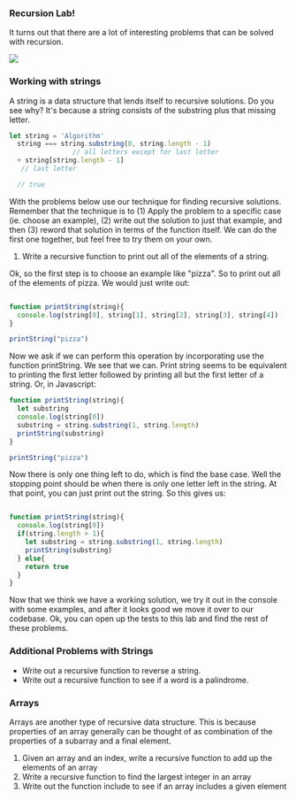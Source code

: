 ### Recursion Lab!

It turns out that there are a lot of interesting problems that can be solved with recursion.

![](https://s3-us-west-2.amazonaws.com/curriculum-content/web-development/algorithms/recursion-interesting.jpg)

### Working with strings
A string is a data structure that lends itself to recursive solutions. Do you see why? It's because a string consists of the substring plus that missing letter.

```javascript
let string = 'Algorithm'
  string === string.substring(0, string.length - 1)
				// all letters except for last letter
  + string[string.length - 1]
   // last letter

  // true
```

With the problems below use our technique for finding recursive solutions. Remember that the technique is to (1) Apply the problem to a specific case (ie. choose an example), (2) write out the solution to just that example, and then (3) reword that solution in terms of the function itself. We can do the first one together, but feel free to try them on your own.

1. Write a recursive function to print out all of the elements of a string.

Ok, so the first step is to choose an example like "pizza". So to print out all of the elements of pizza. We would just write out:

```javascript

function printString(string){
  console.log(string[0], string[1], string[2], string[3], string[4])
}

printString("pizza")
```

Now we ask if we can perform this operation by incorporating use the function printString. We see that we can. Print string seems to be equivalent to printing the first letter followed by printing all but the first letter of a string. Or, in Javascript:

```javascript
function printString(string){
  let substring
  console.log(string[0])
  substring = string.substring(1, string.length)
  printString(substring)
}

printString("pizza")
```

Now there is only one thing left to do, which is find the base case. Well the stopping point should be when there is only one letter left in the string. At that point, you can just print out the string. So this gives us:

```javascript

function printString(string){
  console.log(string[0])
  if(string.length > 1){
    let substring = string.substring(1, string.length)
    printString(substring)
  } else{
    return true
  }
}

```


Now that we think we have a working solution, we try it out in the console with some examples, and after it looks good we move it over to our codebase. Ok, you can open up the tests to this lab and find the rest of these problems.

### Additional Problems with Strings

* Write out a recursive function to reverse a string.
* Write out a recursive function to see if a word is a palindrome.

### Arrays

Arrays are another type of recursive data structure. This is because properties of an array generally can be thought of as combination of the properties of a subarray and a final element.

1. Given an array and an index, write a recursive function to add up the elements of an array
2. Write a recursive function to find the largest integer in an array
3. Write out the function include to see if an array includes a given element
